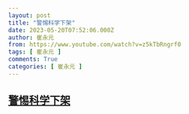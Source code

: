 ```yaml
---
layout: post
title: "警惕科学下架"
date: 2023-05-20T07:52:06.000Z
author: 崔永元
from: https://www.youtube.com/watch?v=z5kTbRngrf0
tags: [ 崔永元 ]
comments: True
categories: [ 崔永元 ]
---
```

<!--1684569126000-->
[警惕科学下架](https://www.youtube.com/watch?v=z5kTbRngrf0)
------

<div>

</div>
